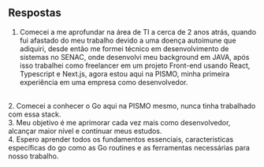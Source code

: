 ## Respostas

1. Comecei a me aprofundar na área de TI a cerca de 2 anos atrás, quando fui afastado do meu trabalho devido a uma doença autoimune que adiquiri, desde então me formei técnico em desenvolvimento de sistemas no SENAC, onde desenvolvi meu background em JAVA, após isso trabalhei como freelancer em um projeto Front-end usando React, Typescript e Next.js, agora estou aqui na PISMO, minha primeira experiência em uma empresa como desenvolvedor.
<br>
2. Comecei a conhecer o Go aqui na PISMO mesmo, nunca tinha trabalhado com essa stack.
<br>
3. Meu objetivo é me aprimorar cada vez mais como desenvolvedor, alcançar maior nível e continuar meus estudos.
<br>
4. Espero aprender todos os fundamentos essenciais, caracteristicas específicas do go como as Go routines e as ferramentas necessárias para nosso trabalho.
